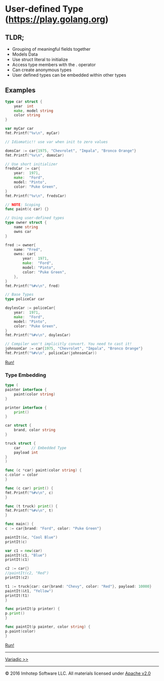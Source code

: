# User-defined Type (https://play.golang.org)

## TLDR;

* Grouping of meaningful fields together
* Models Data
* Use struct literal to initialize
* Access type members with the . operator
* Can create anonymous types
* User defined types can be embedded within other types

## Examples

```go
type car struct {
    year  int
    make, model string
    color string
}

var myCar car
fmt.Printf("%v\n", myCar)

// Idiomatic!! use var when init to zero values

domsCar := car{1975, "Chevrolet", "Impala", "Bronco Orange"}
fmt.Printf("%v\n", domsCar)

// Use short initializer
fredsCar := car{
    year:  1971, 
    make:  "Ford", 
    model: "Pinto", 
    color: "Puke Green",
}
fmt.Printf("%v\n", fredsCar)

// NOTE: Scoping
func paint(c car) {}

// Using user-defined types
type owner struct {
    name string
    owns car
}

fred := owner{
    name: "Fred",
    owns: car{
        year:  1971,
        make:  "Ford",
        model: "Pinto",
        color: "Puke Green",
    },
}
fmt.Printf("%#v\n", fred)

// Base Types
type policeCar car

doylesCar := policeCar{
    year:  1971,
    make:  "Ford",
    model: "Pinto",
    color: "Puke Green",
}
fmt.Printf("%#v\n", doylesCar)

// Compiler won't implicitly convert. You need to cast it!
johnsonCar := car{1975, "Chevrolet", "Impala", "Bronco Orange"}
fmt.Printf("%#v\n", policeCar(johnsonCar))
```
[Run!](https://play.golang.org/p/2it4WJWAim)

### Type Embedding

```go
type (
painter interface {
    paint(color string)
}

printer interface {
    print()
}

car struct {
    brand, color string
}

truck struct {
    car     // Embedded Type
    payload int
}
)

func (c *car) paint(color string) {
c.color = color
}

func (c car) print() {
fmt.Printf("%#v\n", c)
}

func (t truck) print() {
fmt.Printf("%#v\n", t)
}

func main() {
c := car{brand: "Ford", color: "Puke Green"}

paintIt(&c, "Cool Blue")
printIt(c)

var c1 = new(car)
paintIt(c1, "Blue")
printIt(c1)

c2 := car{}
//paintIt(c2, "Red")
printIt(c2)

t1 := truck{car: car{brand: "Chevy", color: "Red"}, payload: 10000}
paintIt(&t1, "Yellow")
printIt(t1)
}

func printIt(p printer) {
p.print()
}

func paintIt(p painter, color string) {
p.paint(color)
}
```
[Run!](https://play.golang.org/p/R5NtXq4qcx)

---
[Variadic >>](2.07_variadic.md)

---
© 2016 Imhotep Software LLC. All materials licensed under [Apache v2.0](http://www.apache.org/licenses/LICENSE-2.0)